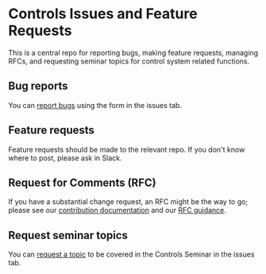 # Controls Issues and Feature Requests

This is a central repo for reporting bugs, making feature requests, managing RFCs, and requesting seminar topics for control system related functions.

## Bug reports

You can [report bugs](https://github.com/fermi-ad/controls/issues/new?assignees=&labels=bug&projects=fermi-ad/13&template=bug_report.yaml) using the form in the issues tab.

## Feature requests

Feature requests should be made to the relevant repo. If you don't know where to post, please ask in Slack.

## Request for Comments (RFC)

If you have a substantial change request, an RFC might be the way to go; please see our [contribution documentation](./CONTRIBUTING.md) and our [RFC guidance](./RFC.md).

## Request seminar topics

You can [request a topic](https://github.com/fermi-ad/controls/issues/new?assignees=&labels=seminar&projects=fermi-ad/18&template=seminar_suggestion.yaml) to be covered in the Controls Seminar in the issues tab.
